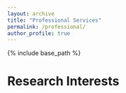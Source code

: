 ```yaml
---
layout: archive
title: "Professional Services"
permalink: /professional/
author_profile: true
---
```


{% include base_path %}

Research Interests
======


